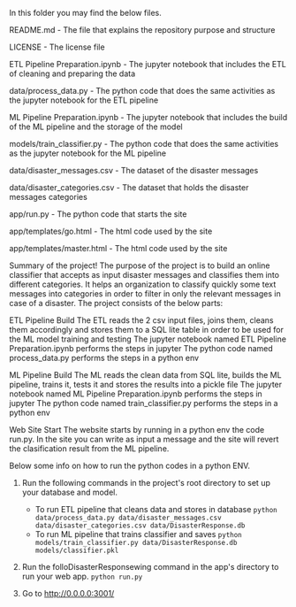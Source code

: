 In this folder you may find the below files.

README.md - The file that explains the repository purpose and structure

LICENSE - The license file

ETL Pipeline Preparation.ipynb - The jupyter notebook that includes the ETL of cleaning and preparing the data

data/process_data.py - The python code that does the same activities as the jupyter notebook for the ETL pipeline

ML Pipeline Preparation.ipynb - The jupyter notebook that includes the build of the ML pipeline and the storage of the model

models/train_classifier.py - The python code that does the same activities as the jupyter notebook for the ML pipeline

data/disaster_messages.csv - The dataset of the disaster messages

data/disaster_categories.csv - The dataset that holds the disaster messages categories

app/run.py - The python code that starts the site

app/templates/go.html - The html code used by the site

app/templates/master.html - The html code used by the site

Summary of  the project!
The purpose of the project is to build an online classifier that accepts as input disaster messages and classifies them into different categories.
It helps an organization to classify quickly some text messages into categories in order to filter in only the relevant messages in case of a disaster.
The project consists of the below parts:

ETL Pipeline Build
The ETL reads the 2 csv input files, joins them, cleans them accordingly and stores them to a SQL lite table in order to be used for the ML model training and testing
The jupyter notebook named ETL Pipeline Preparation.ipynb performs the steps in jupyter
The python code named process_data.py performs the steps in a python env

ML Pipeline Build
The ML reads the clean data from SQL lite, builds the ML pipeline, trains it, tests it and stores the results into a pickle file
The jupyter notebook named ML Pipeline Preparation.ipynb performs the steps in jupyter
The python code named train_classifier.py performs the steps in a python env

Web Site Start
The website starts by running in a python env the code run.py. In the site you can write as input a message and the site will revert the clasification result from 
the ML pipeline.

Below some info on how to run the python codes in a python ENV.


1. Run the following commands in the project's root directory to set up your database and model.

    - To run ETL pipeline that cleans data and stores in database
        `python data/process_data.py data/disaster_messages.csv data/disaster_categories.csv data/DisasterResponse.db`
    - To run ML pipeline that trains classifier and saves
        `python models/train_classifier.py data/DisasterResponse.db models/classifier.pkl`

2. Run the folloDisasterResponsewing command in the app's directory to run your web app.
    `python run.py`

3. Go to http://0.0.0.0:3001/
